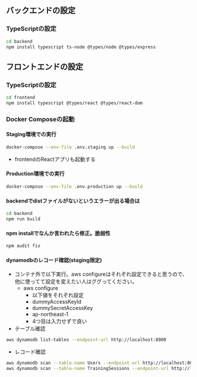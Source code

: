## バックエンドの設定
### TypeScriptの設定
```bash
cd backend
npm install typescript ts-node @types/node @types/express
```
## フロントエンドの設定
### TypeScriptの設定
```bash
cd frontend
npm install typescript @types/react @types/react-dom
```
###  Docker Composeの起動
#### Staging環境での実行
```bash
docker-compose --env-file .env.staging up --build
```
- frontendのReactアプリも起動する
#### Production環境での実行
```bash
docker-compose --env-file .env.production up --build
```
#### backendでdistファイルがないというエラーが出る場合は
```bash
cd backend
npm run build
```
#### npm installでなんか言われたら修正。脆弱性
```bash
npm audit fix
```

#### dynamodbのレコード確認(staging限定)
- コンテナ外で以下実行。aws configureはそれぞれ設定できると思うので、他に使ってて設定を変えたい人はググってください。
  - aws configure
    - 以下値をそれぞれ設定
    - dummyAccessKeyId
    - dummySecretAccessKey
    - ap-northeast-1
    - 4つ目は入力せずで良い
- テーブル確認
```bash
aws dynamodb list-tables --endpoint-url http://localhost:8000
```
- レコード確認
```bash
aws dynamodb scan --table-name Users --endpoint-url http://localhost:8000
aws dynamodb scan --table-name TrainingSessions --endpoint-url http://localhost:8000
```
